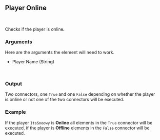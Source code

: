 ## Player Online
<br>

Checks if the player is online.
<br>

### Arguments
Here are the arguments the element will need to work.
<br>

- Player Name (String)
<br>

### Output
Two connectors, one `True` and one `False` depending on whether the player is online or not one of the two connectors will be executed.
<br>

### Example
If the player `ItsSnoowy` is **Online** all elements in the `True` connector will be executed, if the player is **Offline** elements in the `False` connector will be executed.
